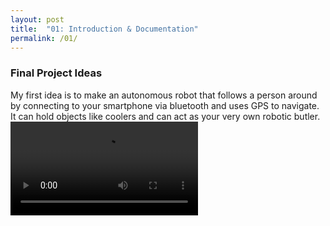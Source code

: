 ```yaml
---
layout: post
title:  "01: Introduction & Documentation"
permalink: /01/
---
```


### Final Project Ideas

 My first idea is to make an autonomous robot that follows a person around by connecting to your smartphone via bluetooth and uses GPS to navigate. It can hold objects like coolers and can act as your very own robotic butler.
<video controls>
	<source src="WaterCooler.mp4" type="video/mp4">
</video>










